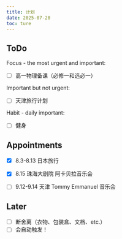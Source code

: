 ```yaml
---
title: 计划
date: 2025-07-20
toc: ture
---
```


## ToDo 

Focus - the most urgent and important:

- [ ] 高一物理备课（必修一和选必一）

Important but not urgent:

- [ ] 天津旅行计划

Habit - daily important:

- [ ] 健身



## Appointments

- [x] 8.3-8.13 日本旅行
- [x] 8.15 珠海大剧院 阿卡贝拉音乐会
- [ ] 9.12-9.14 天津 Tommy Emmanuel 音乐会



## Later

- [ ] 断舍离（衣物、包装盒、文档、etc.）
- [ ] 会自动触发！